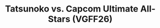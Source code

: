 ---
title: "Tatsunoko vs. Capcom Ultimate All-Stars (VGFF26)"
permalink: /events/vgff26/tvc
game: "TVC"
game_name: "Tatsunoko vs. Capcom Ultimate All-Stars"
event: "Vortex Gallery x Frosty Faustings XVIII"
layout: vgff26/game
---